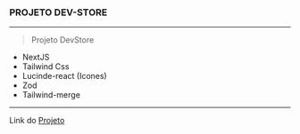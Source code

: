### PROJETO DEV-STORE

---

> Projeto DevStore

- NextJS
- Tailwind Css
- Lucinde-react (Icones)
- Zod
- Tailwind-merge


---
Link do [Projeto ](https://dev-store-pied.vercel.app/)
